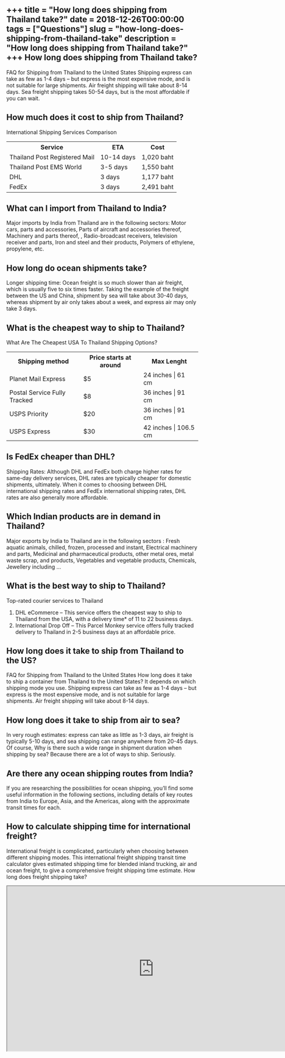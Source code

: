 +++
title = "How long does shipping from Thailand take?"
date = 2018-12-26T00:00:00
tags = ["Questions"]
slug = "how-long-does-shipping-from-thailand-take"
description = "How long does shipping from Thailand take?"
+++
How long does shipping from Thailand take?
------------------------------------------

FAQ for Shipping from Thailand to the United States Shipping express can take as few as 1-4 days – but express is the most expensive mode, and is not suitable for large shipments. Air freight shipping will take about 8-14 days. Sea freight shipping takes 50-54 days, but is the most affordable if you can wait.

How much does it cost to ship from Thailand?
--------------------------------------------

International Shipping Services Comparison

<table><tr><th>Service</th><th>ETA</th><th>Cost</th></tr><tr><td>Thailand Post Registered Mail</td><td>10-14 days</td><td>1,020 baht</td></tr><tr><td>Thailand Post EMS World</td><td>3-5 days</td><td>1,550 baht</td></tr><tr><td>DHL</td><td>3 days</td><td>1,177 baht</td></tr><tr><td>FedEx</td><td>3 days</td><td>2,491 baht</td></tr></table>

What can I import from Thailand to India?
-----------------------------------------

Major imports by India from Thailand are in the following sectors: Motor cars, parts and accessories, Parts of aircraft and accessories thereof, Machinery and parts thereof, , Radio-broadcast receivers, television receiver and parts, Iron and steel and their products, Polymers of ethylene, propylene, etc.

How long do ocean shipments take?
---------------------------------

Longer shipping time: Ocean freight is so much slower than air freight, which is usually five to six times faster. Taking the example of the freight between the US and China, shipment by sea will take about 30-40 days, whereas shipment by air only takes about a week, and express air may only take 3 days.

What is the cheapest way to ship to Thailand?
---------------------------------------------

What Are The Cheapest USA To Thailand Shipping Options?

<table><tr><th>Shipping method</th><th>Price starts at around</th><th>Max Lenght</th></tr><tr><td>Planet Mail Express</td><td>$5</td><td>24 inches | 61 cm</td></tr><tr><td>Postal Service Fully Tracked</td><td>$8</td><td>36 inches | 91 cm</td></tr><tr><td>USPS Priority</td><td>$20</td><td>36 inches | 91 cm</td></tr><tr><td>USPS Express</td><td>$30</td><td>42 inches | 106.5 cm</td></tr></table>

Is FedEx cheaper than DHL?
--------------------------

Shipping Rates: Although DHL and FedEx both charge higher rates for same-day delivery services, DHL rates are typically cheaper for domestic shipments, ultimately. When it comes to choosing between DHL international shipping rates and FedEx international shipping rates, DHL rates are also generally more affordable.

Which Indian products are in demand in Thailand?
------------------------------------------------

Major exports by India to Thailand are in the following sectors : Fresh aquatic animals, chilled, frozen, processed and instant, Electrical machinery and parts, Medicinal and pharmaceutical products, other metal ores, metal waste scrap, and products, Vegetables and vegetable products, Chemicals, Jewellery including …

What is the best way to ship to Thailand?
-----------------------------------------

Top-rated courier services to Thailand

1. DHL eCommerce – This service offers the cheapest way to ship to Thailand from the USA, with a delivery time\* of 11 to 22 business days.
2. International Drop Off – This Parcel Monkey service offers fully tracked delivery to Thailand in 2-5 business days at an affordable price.

How long does it take to ship from Thailand to the US?
------------------------------------------------------

FAQ for Shipping from Thailand to the United States How long does it take to ship a container from Thailand to the United States? It depends on which shipping mode you use. Shipping express can take as few as 1-4 days – but express is the most expensive mode, and is not suitable for large shipments. Air freight shipping will take about 8-14 days.

How long does it take to ship from air to sea?
----------------------------------------------

In very rough estimates: express can take as little as 1-3 days, air freight is typically 5-10 days, and sea shipping can range anywhere from 20-45 days. Of course, Why is there such a wide range in shipment duration when shipping by sea? Because there are a lot of ways to ship. Seriously.

Are there any ocean shipping routes from India?
-----------------------------------------------

If you are researching the possibilities for ocean shipping, you’ll find some useful information in the following sections, including details of key routes from India to Europe, Asia, and the Americas, along with the approximate transit times for each.

How to calculate shipping time for international freight?
---------------------------------------------------------

International freight is complicated, particularly when choosing between different shipping modes. This international freight shipping transit time calculator gives estimated shipping time for blended inland trucking, air and ocean freight, to give a comprehensive freight shipping time estimate. How long does freight shipping take?

<iframe allow="accelerometer; autoplay; clipboard-write; encrypted-media; gyroscope; picture-in-picture" allowfullscreen="" class="__youtube_prefs__  epyt-is-override  no-lazyload" data-no-lazy="1" data-origheight="433" data-origwidth="770" data-skipgform_ajax_framebjll="" height="433" id="_ytid_72532" loading="lazy" src="https://www.youtube.com/embed/fRA15Ios8E8?enablejsapi=1&autoplay=0&cc_load_policy=0&cc_lang_pref=&iv_load_policy=1&loop=0&modestbranding=0&rel=1&fs=1&playsinline=0&autohide=2&theme=dark&color=red&controls=1&" title="YouTube player" width="770"></iframe>